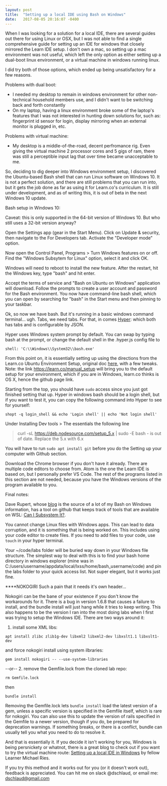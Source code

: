```yaml
---
layout: post
title:  "Setting up a local IDE using Bash on Windows"
date:   2017-08-05 20:16:07 -0400
---
```



When I was looking for a solution for a local IDE, there are several guides out there for using Linux or OSX, but I was not able to find a single comprehensive guide for setting up an IDE for windows that closely mirrored the Learn IDE setup. I don't own a mac, so setting up a mac environment was not useful, which left the only option as either setting up a dual-boot linux environment, or a virtual machine in windows running linux. 

I did try both of those options, which ended up being unsatisfactory for a few reasons.

Problems with dual boot:
* I needed my desktop to remain in windows environment for other non-technical household members use, and I didn't want to be switching back and forth constantly
* On my laptop, having a linux environment broke some of the laptop's features that I was not interested in hunting down solutions for, such as: fingerprint id sensor for login, display mirroring when an external monitor is plugged in, etc.

Problems with virtual machine:
* My desktop is a middle-of-the-road, decent perfromance rig. Even giving the virtual machine 2 processor cores and 5 gigs of ram, there was still a perceptible input lag that over time became unacceptable to me.

So, deciding to dig deeper into Windows environment setup, I discovered the Ubuntu-based Bash shell that can run Linux software on Windows 10. It is not a perfect solution, and there are still problems that you can run into, but it gets the job done as far as using it for Learn.co's curriculum. It is still under development, and as of writing this, it is out of beta in the next Windows 10 update.

Bash setup in Windows 10:

Caveat: this is only supported in the 64-bit version of Windows 10. But who still uses a 32-bit version anyway?

Open the Settings app (gear in the Start Menu). Click on Update & security, then navigate to the For Developers tab. Activate the "Developer mode" option.

Now open the Control Panel, Programs > Turn Windows features on or off. Find the "Windows Subsytem for Linux" option, select it and click OK.

Windows will need to reboot to install the new feature. After the restart, hit the Windows key, type "bash" and hit enter.

Accept the terms of service and "Bash on Ubuntu on Windows" application will download. Follow the prompts to create a user account and password for the Bash environment. You now have command-line bash shell, which you can open by searching for "bash" in the Start menu and then pinning to your taskbar.

Ok, so now we have bash. But it's running in a basic windows command terminal... ugh. Tabs, we need tabs. For that, in comes [Hyper](https://hyper.is): which both has tabs and is configurable by JSON.

Hyper uses Windows system prompt by default. You can swap by typing bash at the prompt, or change the default shell in the .hyper.js config file to 
```
shell: 'C:\\Windows\\System32\\bash.exe'
```
From this point on, it is essentially setting up using the directions from the Learn.co Ubuntu Environment Setup, original doc [here](https://github.com/learn-co-curriculum/linux-env-setup), with a few tweaks. Note: the link https://learn.co/manual_setup will bring you to the default setup for your environment, which if you are in Windows, learn.co thinks is OS X, hence the github page link.

Starting from the top, you should have `sudo` access since you just got finished setting that up. Hyper in windows bash should be a login shell, but if you want to test it, you can copy the following command into Hyper to see for yourself:
```
shopt -q login_shell && echo 'Login shell' || echo 'Not login shell'
```

Under Installing Dev tools > The essentials the following line
> curl -sL https://deb.nodesource.com/setup_5.x | sudo -E bash -
is out of date. Replace the 5.x with 6.x


You will have to run `sudo apt install git` before you do the Setting up your computer with Github section.

Download the Chrome browser if you don't have it already. There are multiple code editors to choose from. Atom is the one the Learn IDE is based on, but I personally prefer VS Code. The rest of the programs listed in this section are not needed, because you have the Windows versions of the program available to you.

Final notes:

Dave Rupert, whose [blog](http://daverupert.com) is the source of a lot of my Bash on Windows information, has a tool on github that keeps track of tools that are available on WSL: [Can I Subsystem It?](https://github.com/davatron5000/can-i-subsystem-it).

You cannot change Linux files with Windows apps. This can lead to data corruption, and it is something that is being worked on. This includes using your code editor to create files. If you need to add files to your code, use `touch` in your hyper terminal.

Your ~/code/labs folder will be buried way down in your Windows file structure. The simplest way to deal with this is to find your bash home directory in windows explorer (mine was in C:/users/username/appdata/local/lxss/home/bash_username/code) and pin the labs folder to your quick access list. Not super elegant, but it works just fine.

****NOKOGIRI
Such a pain that it needs it's own header...

Nokogiri can be the bane of your existence if you don't know the workarounds for it. There is a bug in version 1.6.8 that causes a failure to install, and the bundle install will just hang while it tries to keep writing. This also happens to be the version I ran into the most doing labs when I first was trying to setup the Windows IDE. There are two ways around it:

1. install some XML libs:
```
apt install zlibc zlib1g-dev libxml2 libxml2-dev libxslt1.1 libxslt1-dev
```
and force nokogiri install using system ilbraries:
```
gem install nokogiri -- --use-system-libraries
```
--or--
2. remove the Gemfile.lock from the cloned lab repo:
```
rm Gemfile.lock
```
then
```
bundle install
```
Removing the Gemfile.lock lets `bundle install` load the latest version of a gem, unless a specific version is specified in the Gemfile itself, which is rare for nokogiri. You can also use this to update the version of rails specified in the Gemfile to a newer version, though if you do, be prepared for deprecation warnings. If something breaks, or there is a conflict, bundle can usually tell you what you need to do to resolve it.

And that is essentially it. If you decide it isn't working for you, Windows is being persnickety or whatnot, there is a great blog to check out if you want to try the virtual machine route: [Setting up a local IDE in Windows](http://http://michaelries.info/2017/04/27/setting_up_a_local_ide_in_windows/) by fellow Learner Michael Ries. 

If you try this method and it works out for you (or it doesn't work out), feedback is appreciated. You can hit me on slack @dschlaud, or email me: dschlaud@gmail.com









